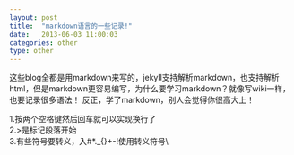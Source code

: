 ```yaml
---
layout: post
title:  "markdown语言的一些记录!"
date:   2013-06-03 11:00:03
categories: other
type: other
---
```


这些blog全都是用markdown来写的，jekyll支持解析markdown，也支持解析html，但是markdown更容易编写，为什么要学习markdown？就像写wiki一样，也要记录很多语法！
反正，学了markdown，别人会觉得你很高大上！

1.按两个空格键然后回车就可以实现换行了  
2.>是标记段落开始  
3.有些符号要转义，入#*._{}[]()+-!使用转义符号\  
